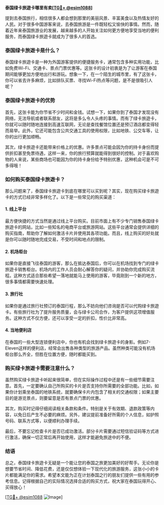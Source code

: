 **泰国绿卡旅遊卡哪里有卖[[TG💪+ @esim1088](https://t.me/s/esim1088)]**

提到去泰国旅行，相信很多人都会想到那里的美丽风景、丰富美食以及热情友好的人民。对于很多中国游客来说，去泰国旅游是一件既轻松又愉快的事情。然而，随着近年来泰国旅游业的发展，越来越多的人开始关注如何更方便地享受当地的便利服务，而泰国绿卡旅遊卡就成为了很多人的首选。

### 泰国绿卡旅遊卡是什么？

泰国绿卡旅遊卡是一种为外国游客提供的便捷服务卡，通常包含多种实用功能，比如免费Wi-Fi、交通卡、景点门票优惠等。这张卡的设计初衷是为了让游客在泰国期间能够更加方便地出行和游玩。想象一下，在一个陌生的城市里，有了这张卡，你可以省去许多麻烦，比如排队买票、寻找Wi-Fi热点等问题，是不是很吸引人呢？

### 泰国绿卡旅遊卡的优势

首先，这张卡能为你节省不少时间和金钱。试想一下，如果你到了泰国才发现没有网络，无法导航或者联系朋友，这将是多么令人头疼的事情。而有了绿卡旅遊卡，你就可以随时随地连接到高速互联网，无论是查找餐馆位置还是预订酒店都变得轻而易举。此外，它还可能包含公共交通工具的使用权限，比如地铁、公交车等，让你的出行更加顺畅。

其次，绿卡旅遊卡还能带来价格上的优惠。许多景点可能会因为你的持卡身份而提供折扣甚至免票待遇，这样一来，你的旅行预算就能得到很好的控制。对于喜欢购物的人来说，某些商场也可能因为你的持卡身份给予特别优惠，这种机会可是不可多得哦！

### 如何购买泰国绿卡旅遊卡？

那么问题来了，泰国绿卡旅遊卡到底在哪里可以买到呢？其实，现在购买绿卡旅遊卡的方式已经非常多样化了。以下是一些常见的购买渠道：

#### 1. **线上平台**
最方便快捷的方式当然是通过线上平台购买。目前市面上有不少专门销售泰国绿卡旅遊卡的网站，比如一些知名的电商平台或旅游网站。这些平台通常会提供详细的购买指南，帮助你了解如何激活卡片并使用其各项功能。而且，线上购买的好处就是你可以随时随地完成交易，不受时间和地点的限制。

#### 2. **机场柜台**
如果你是直接飞往泰国的游客，那么在抵达泰国后，你可以在机场找到专门的绿卡旅遊卡销售柜台。机场内的工作人员会耐心解答你的疑问，并协助你完成购买流程。这种方式适合那些希望一落地就能马上使用的游客，毕竟刚到一个新的地方，很多事情都需要快速处理。

#### 3. **旅行社**
如果你是通过旅行社预订的泰国行程，那么不妨向他们咨询是否可以代购绿卡旅遊卡。有些旅行社为了提升服务质量，会与绿卡公司合作，为客户提供这项增值服务。这种方式不仅方便，还可以享受一定的折扣，性价比非常高。

#### 4. **当地便利店**
在泰国的一些大型连锁便利店中，你也有机会找到绿卡旅遊卡的身影。例如7-Eleven这样的便利店，经常会出售各种类型的旅游产品。虽然种类可能没有机场柜台那么齐全，但胜在位置方便，随时都能买到。

### 购买绿卡旅遊卡需要注意什么？

虽然购买绿卡旅遊卡听起来很简单，但在实际操作过程中还是有一些细节需要注意。首先，一定要确认自己所购买的卡片是否支持你所需要的全部功能。比如，如果你计划乘坐泰国的地铁系统，就要确保卡片内包含了相关的交通权限；如果主要目的是游览景点，则要留意是否有景点门票的优惠。

其次，购买时记得仔细阅读相关条款和条件。特别是关于有效期、退款政策等内容，以免日后产生不必要的麻烦。另外，建议提前准备好所需的个人信息，如护照号码、联系方式等，以便顺利办理手续。

最后，不要忘记检查卡片是否已成功激活。部分卡片需要通过短信验证码等方式进行激活，确保一切正常后再开始使用，这样才能避免旅途中的不便。

### 结语

总之，泰国绿卡旅遊卡无疑是一个能让您的泰国之旅更加美好的好帮手。无论你是想要节省时间、降低花费，还是仅仅想体验一下现代化的旅游服务，这张小小的卡片都能满足你的需求。希望本文能为正在计划泰国之行的朋友们提供一些有用的参考信息。记得根据自己的实际情况选择合适的购买方式，祝大家在泰国玩得开心、买得放心！

[[TG💪+ @esim1088](https://t.me/s/esim1088) ![Image](https://i.postimg.cc/4NQfJmqS/Snipaste-2025-05-13-00-14-12.png)]